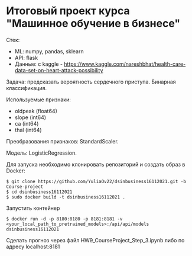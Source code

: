 # Итоговый проект курса "Машинное обучение в бизнесе"

Стек:

+ ML: numpy, pandas, sklearn
+ API: flask
+ Данные: с kaggle - https://www.kaggle.com/nareshbhat/health-care-data-set-on-heart-attack-possibility

Задача: предсказать вероятность сердечного приступа. Бинарная классификация.

Используемые признаки:

- oldpeak (float64)
- slope (int64)
- ca (int64)
- thal (int64)

Преобразования признаков: StandardScaler.

Модель: LogisticRegression.

Для запуска необходимо клонировать репозиторий и создать образ в Docker:

    $ git clone https://github.com/YuliaOv22/dsinbusiness16112021.git -b Course-project
    $ cd dsinbusiness16112021
    $ sudo docker build -t dsinbusiness16112021 .

Запустить контейнер

    $ docker run -d -p 8180:8180 -p 8181:8181 -v <your_local_path_to_pretrained_models>:/api/api/models dsinbusiness16112021

Сделать прогноз через файл HW9_CourseProject_Step_3.ipynb либо по адресу localhost:8181
